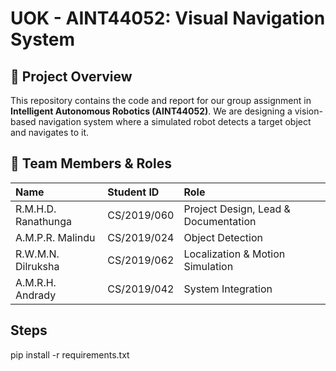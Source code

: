 # UOK - AINT44052: Visual Navigation System

## 🎯 Project Overview
This repository contains the code and report for our group assignment in **Intelligent Autonomous Robotics (AINT44052)**. We are designing a vision-based navigation system where a simulated robot detects a target object and navigates to it.


## 👥 Team Members & Roles
| Name | Student ID | Role |
| :--- | :--- | :--- |
| R.M.H.D. Ranathunga | CS/2019/060 | Project Design, Lead & Documentation |
| A.M.P.R. Malindu | CS/2019/024 | Object Detection |
| R.W.M.N. Dilruksha | CS/2019/062 | Localization & Motion Simulation |
| A.M.R.H. Andrady | CS/2019/042 | System Integration |


## Steps

pip install -r requirements.txt